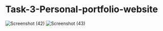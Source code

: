 # Task-3-Personal-portfolio-website
![Screenshot (42)](https://github.com/user-attachments/assets/3f7a7f35-32a0-45f5-ab4a-999b3d5cf700)
![Screenshot (43)](https://github.com/user-attachments/assets/db9f5abf-4a04-4643-a195-0c7e11aef65c)
